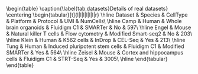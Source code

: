\begin{table}
\caption{\label{tab:datasets}Details of real datasets}
\centering
\begin{tabular}[t]{l|l|l|l|l|l|r}
\hline
Dataset & Species & CellType & Platform & Protocol & UMI & NumCells\\
\hline
Camp & Human & Whole brain organoids & Fluidigm C1 & SMARTer & No & 597\\
\hline
Engel & Mouse & Natural killer T cells & Flow cytometry & Modified Smart-seq2 & No & 203\\
\hline
Klein & Human & K562 cells & InDrop & CEL-Seq & Yes & 213\\
\hline
Tung & Human & Induced pluripotent stem cells & Fluidigm C1 & Modified SMARTer & Yes & 564\\
\hline
Zeisel & Mouse & Cortex and hippocampus cells & Fluidigm C1 & STRT-Seq & Yes & 3005\\
\hline
\end{tabular}
\end{table}